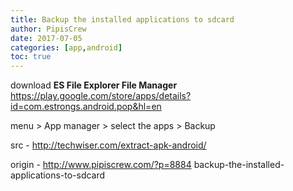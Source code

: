 ```yaml
---
title: Backup the installed applications to sdcard
author: PipisCrew
date: 2017-07-05
categories: [app,android]
toc: true
---
```


download **ES File Explorer File Manager**
https://play.google.com/store/apps/details?id=com.estrongs.android.pop&hl=en

menu > App manager > select the apps > Backup

src - http://techwiser.com/extract-apk-android/

origin - http://www.pipiscrew.com/?p=8884 backup-the-installed-applications-to-sdcard